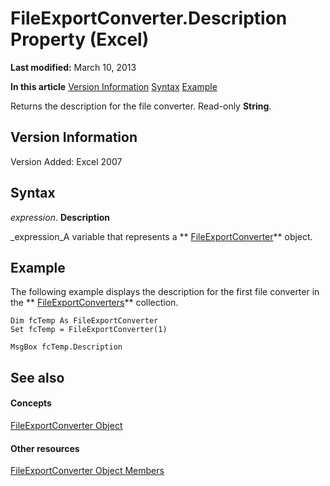 
# FileExportConverter.Description Property (Excel)

 **Last modified:** March 10, 2013

 **In this article**
 [Version Information](#sectionSection0)
 [Syntax](#sectionSection1)
 [Example](#sectionSection2)


Returns the description for the file converter. Read-only  **String**.


## Version Information
<a name="sectionSection0"> </a>

Version Added: Excel 2007 


## Syntax
<a name="sectionSection1"> </a>

 _expression_. **Description**

 _expression_A variable that represents a  ** [FileExportConverter](299f018e-0dfa-c101-7538-4a285918ac20.md)** object.


## Example
<a name="sectionSection2"> </a>

The following example displays the description for the first file converter in the  ** [FileExportConverters](f4b0500e-308a-42e7-a9eb-4a511b8ca754.md)** collection.


```
Dim fcTemp As FileExportConverter 
Set fcTemp = FileExportConverter(1) 
 
MsgBox fcTemp.Description
```


## See also
<a name="sectionSection2"> </a>


#### Concepts


 [FileExportConverter Object](299f018e-0dfa-c101-7538-4a285918ac20.md)
#### Other resources


 [FileExportConverter Object Members](f1ba5cfe-99f8-c6f7-c8c8-f4122d8cde6b.md)
